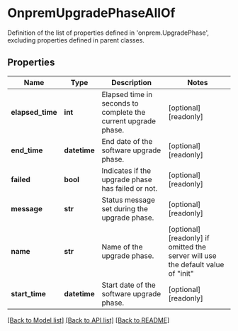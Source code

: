 # OnpremUpgradePhaseAllOf

Definition of the list of properties defined in 'onprem.UpgradePhase', excluding properties defined in parent classes.
## Properties
Name | Type | Description | Notes
------------ | ------------- | ------------- | -------------
**elapsed_time** | **int** | Elapsed time in seconds to complete the current upgrade phase. | [optional] [readonly] 
**end_time** | **datetime** | End date of the software upgrade phase. | [optional] [readonly] 
**failed** | **bool** | Indicates if the upgrade phase has failed or not. | [optional] [readonly] 
**message** | **str** | Status message set during the upgrade phase. | [optional] [readonly] 
**name** | **str** | Name of the upgrade phase. | [optional] [readonly]  if omitted the server will use the default value of "init"
**start_time** | **datetime** | Start date of the software upgrade phase. | [optional] [readonly] 

[[Back to Model list]](../README.md#documentation-for-models) [[Back to API list]](../README.md#documentation-for-api-endpoints) [[Back to README]](../README.md)


